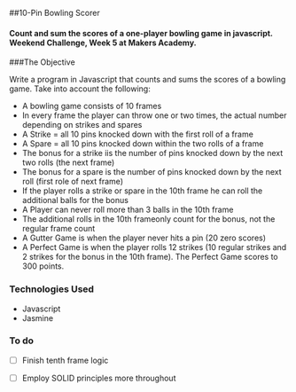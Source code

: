 ##10-Pin Bowling Scorer


#### Count and sum the scores of a one-player bowling game in javascript. Weekend Challenge, Week 5 at Makers Academy.


###The Objective

Write a program in Javascript that counts and sums the scores of a bowling game. Take into account the following:

+ A bowling game consists of 10 frames
+ In every frame the player can throw one or two times, the actual number depending on strikes and spares
+ A Strike = all 10 pins knocked down with the first roll of a frame
+ A Spare = all 10 pins knocked down within the two rolls of a frame
+ The bonus for a strike iis the number of pins knocked down by the next two rolls (the next frame)
+ The bonus for a spare is the number of pins knocked down by the next roll (first role of next frame)
+ If the player rolls a strike or spare in the 10th frame he can roll the additional balls for the bonus
+ A Player can never roll more than 3 balls in the 10th frame
+ The additional rolls in the 10th frameonly count for the bonus, not the regular frame count
+ A Gutter Game is when the player never hits a pin (20 zero scores)
+ A Perfect Game is when the player rolls 12 strikes (10 regular strikes and 2 strikes for the bonus in the 10th frame). The Perfect Game scores to 300 points.


### Technologies Used
* Javascript
* Jasmine


### To do 
- [ ] Finish tenth frame logic
- [ ] Employ SOLID principles more throughout
  

